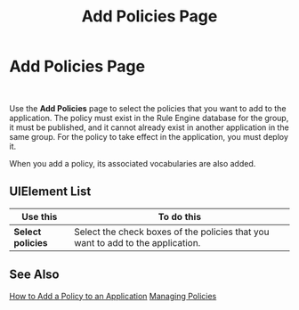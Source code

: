 ﻿---
title: Add Policies Page
TOCTitle: Add Policies Page
ms:assetid: 37d5aaec-a478-4d8c-9ff3-300a2e039479
ms:mtpsurl: https://msdn.microsoft.com/library/Aa559607(v=BTS.80)
ms:contentKeyID: 51527312
ms.date: 08/30/2017
mtps_version: v=BTS.80
f1_keywords:
- bts10.appdeploy.policy.add
---

# Add Policies Page

 

Use the **Add Policies** page to select the policies that you want to add to the application. The policy must exist in the Rule Engine database for the group, it must be published, and it cannot already exist in another application in the same group. For the policy to take effect in the application, you must deploy it.

When you add a policy, its associated vocabularies are also added.

## UIElement List

<table>
<thead>
<tr class="header">
<th>Use this</th>
<th>To do this</th>
</tr>
</thead>
<tbody>
<tr class="odd">
<td><strong>Select policies</strong></td>
<td>Select the check boxes of the policies that you want to add to the application.</td>
</tr>
</tbody>
</table>


## See Also

[How to Add a Policy to an Application](https://msdn.microsoft.com/library/aa577392\(v=bts.80\))  
[Managing Policies](https://msdn.microsoft.com/library/aa561998\(v=bts.80\))

